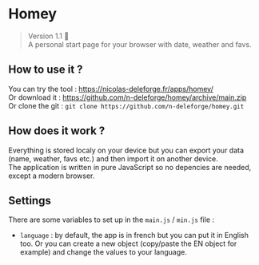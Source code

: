# Homey

> Version 1.1 :memo:  
> A personal start page for your browser with date, weather and favs.

## How to use it ?

You can try the tool : https://nicolas-deleforge.fr/apps/homey/  
Or download it : https://github.com/n-deleforge/homey/archive/main.zip  
Or clone the git : ```git clone https://github.com/n-deleforge/homey.git```

## How does it work ?

Everything is stored localy on your device but you can export your data (name, weather, favs etc.) and then import it on another device.  
The application is written in pure JavaScript so no depencies are needed, except a modern browser.

## Settings

There are some variables to set up in the `main.js` / `min.js` file :
- `language` : by default, the app is in french but you can put it in English too. Or you can create a new object (copy/paste the EN object for example) and change the values to your language.
